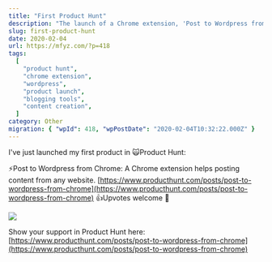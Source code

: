 ```yaml
---
title: "First Product Hunt"
description: "The launch of a Chrome extension, 'Post to Wordpress from Chrome', on Product Hunt is announced. This extension helps users post content from any website directly to their WordPress blogs."
slug: first-product-hunt
date: 2020-02-04
url: https://mfyz.com/?p=418
tags:
  [
    "product hunt",
    "chrome extension",
    "wordpress",
    "product launch",
    "blogging tools",
    "content creation",
  ]
category: Other
migration: { "wpId": 418, "wpPostDate": "2020-02-04T10:32:22.000Z" }
---
```


I've just launched my first product in 🙀Product Hunt:

⚡️Post to Wordpress from Chrome: A Chrome extension helps posting content from any website. [https://www.producthunt.com/posts/post-to-wordpress-from-chrome](https://www.producthunt.com/posts/post-to-wordpress-from-chrome) 👍Upvotes welcome 🙏

![](/images/archive/en/2020/02/Post2WpAnimation.gif)

Show your support in Product Hunt here: [https://www.producthunt.com/posts/post-to-wordpress-from-chrome](https://www.producthunt.com/posts/post-to-wordpress-from-chrome)
